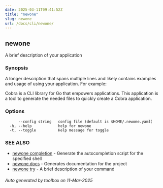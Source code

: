 ```yaml
---
date: 2025-03-11T09:41:52Z
title: "newone"
slug: newone
url: /docs/cli/newone/
---
```

## newone

A brief description of your application

### Synopsis

A longer description that spans multiple lines and likely contains
examples and usage of using your application. For example:

Cobra is a CLI library for Go that empowers applications.
This application is a tool to generate the needed files
to quickly create a Cobra application.

### Options

```
      --config string   config file (default is $HOME/.newone.yaml)
  -h, --help            help for newone
  -t, --toggle          Help message for toggle
```

### SEE ALSO

* [newone completion](/docs/cli/newone_completion/)	 - Generate the autocompletion script for the specified shell
* [newone docs](/docs/cli/newone_docs/)	 - Generates documentation for the project
* [newone try](/docs/cli/newone_try/)	 - A brief description of your command

###### Auto generated by toolbox on 11-Mar-2025
